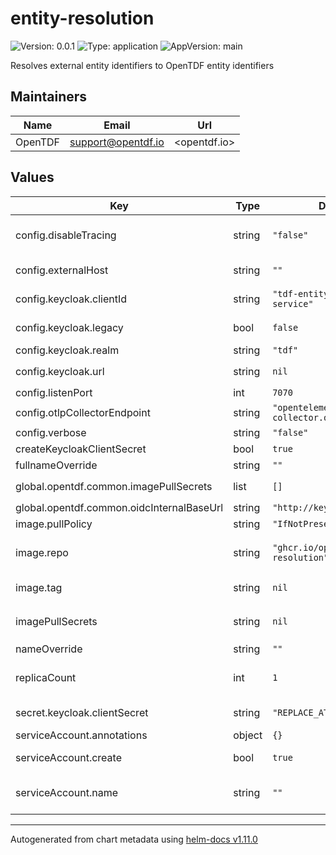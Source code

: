 # entity-resolution

![Version: 0.0.1](https://img.shields.io/badge/Version-0.0.1-informational?style=flat-square) ![Type: application](https://img.shields.io/badge/Type-application-informational?style=flat-square) ![AppVersion: main](https://img.shields.io/badge/AppVersion-main-informational?style=flat-square)

Resolves external entity identifiers to OpenTDF entity identifiers

## Maintainers

| Name    | Email                | Url          |
| ------- | -------------------- | ------------ |
| OpenTDF | <support@opentdf.io> | <opentdf.io> |

## Values

| Key                                       | Type   | Default                                   | Description                                                                                                            |
| ----------------------------------------- | ------ | ----------------------------------------- | ---------------------------------------------------------------------------------------------------------------------- |
| config.disableTracing                     | string | `"false"`                                 | Disable emitting OpenTelemetry traces (avoids junk timeouts if environment has no OT collector)                        |
| config.externalHost                       | string | `""`                                      | External endpoint the server will be accessed from (used for OpenAPI endpoint serving)                                 |
| config.keycloak.clientId                  | string | `"tdf-entity-resolution-service"`         | OIDC Client ID used by Entity Resolution Service                                                                       |
| config.keycloak.legacy                    | bool   | `false`                                   | Using a legacy keycloak version. See https://github.com/Nerzal/gocloak/issues/346                                      |
| config.keycloak.realm                     | string | `"tdf"`                                   | Keycloak Realm used for integration                                                                                    |
| config.keycloak.url                       | string | `nil`                                     | Override for `global.opentdf.common.oidcInternalBaseUrl`                                                               |
| config.listenPort                         | int    | `7070`                                    | Port the server will listen on                                                                                         |
| config.otlpCollectorEndpoint              | string | `"opentelemetry-collector.otel.svc:4317"` | Open telemetry collector endpoint                                                                                      |
| config.verbose                            | string | `"false"`                                 | Enable verbose logging                                                                                                 |
| createKeycloakClientSecret                | bool   | `true`                                    | Create a secret for the ERS clientSecret                                                                               |
| fullnameOverride                          | string | `""`                                      | Optionally override the fully qualified name                                                                           |
| global.opentdf.common.imagePullSecrets    | list   | `[]`                                      | JSON passed to the deployment's `template.spec.imagePullSecrets`                                                       |
| global.opentdf.common.oidcInternalBaseUrl | string | `"http://keycloak-http"`                  | Base internal url of OIDC provider                                                                                     |
| image.pullPolicy                          | string | `"IfNotPresent"`                          | The container's `imagePullPolicy`                                                                                      |
| image.repo                                | string | `"ghcr.io/opentdf/entity-resolution"`     | The image selector, also called the 'image name' in k8s documentation and 'image repository' in docker's guides.       |
| image.tag                                 | string | `nil`                                     | `Chart.AppVersion` will be used for image tag, override here if needed                                                 |
| imagePullSecrets                          | string | `nil`                                     | JSON passed to the deployment's `template.spec.imagePullSecrets`. Overrides `global.opentdf.common.imagePullSecrets`   |
| nameOverride                              | string | `""`                                      | Optionally override the name                                                                                           |
| replicaCount                              | int    | `1`                                       | Sets the default number of pod replicas in the deployment. Ignored if `autoscaling.enabled` == true                    |
| secret.keycloak.clientSecret              | string | `"REPLACE_AT_INSTALL_TIME"`               | OIDC Client Secret used by Entity Resolution Service                                                                   |
| serviceAccount.annotations                | object | `{}`                                      | Annotations to add to the service account                                                                              |
| serviceAccount.create                     | bool   | `true`                                    | Specifies whether a service account should be created                                                                  |
| serviceAccount.name                       | string | `""`                                      | The name of the service account to use. If not set and create is true, a name is generated using the fullname template |

---

Autogenerated from chart metadata using [helm-docs v1.11.0](https://github.com/norwoodj/helm-docs/releases/v1.11.0)
